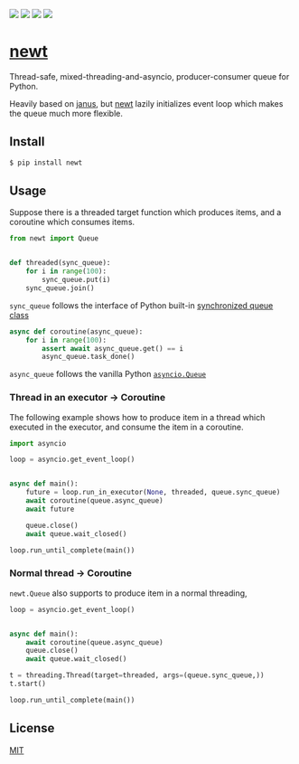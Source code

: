 [![](https://travis-ci.org/kaelzhang/python-newt.svg?branch=master)](https://travis-ci.org/kaelzhang/python-newt)
[![](https://codecov.io/gh/kaelzhang/python-newt/branch/master/graph/badge.svg)](https://codecov.io/gh/kaelzhang/python-newt)
[![](https://img.shields.io/pypi/v/newt.svg)](https://pypi.org/project/newt/)
[![](https://img.shields.io/pypi/l/newt.svg)](https://github.com/kaelzhang/python-newt)

# [newt](https://github.com/kaelzhang/python-newt)

Thread-safe, mixed-threading-and-asyncio, producer-consumer queue for Python.

Heavily based on [janus](https://github.com/aio-libs/janus), but [newt](https://github.com/kaelzhang/python-newt) lazily initializes event loop which makes the queue much more flexible.

## Install

```sh
$ pip install newt
```

## Usage

Suppose there is a threaded target function which produces items, and a coroutine which consumes items.

```py
from newt import Queue


def threaded(sync_queue):
    for i in range(100):
        sync_queue.put(i)
    sync_queue.join()
```

`sync_queue` follows the interface of Python built-in [synchronized queue class](https://docs.python.org/3/library/queue.html)

```py
async def coroutine(async_queue):
    for i in range(100):
        assert await async_queue.get() == i
        async_queue.task_done()
```

`async_queue` follows the vanilla Python [`asyncio.Queue`](https://docs.python.org/3/library/asyncio-queue.html)

### Thread in an executor -> Coroutine

The following example shows how to produce item in a thread which executed in the executor, and consume the item in a coroutine.

```py
import asyncio

loop = asyncio.get_event_loop()


async def main():
    future = loop.run_in_executor(None, threaded, queue.sync_queue)
    await coroutine(queue.async_queue)
    await future

    queue.close()
    await queue.wait_closed()

loop.run_until_complete(main())
```

### Normal thread -> Coroutine

`newt.Queue` also supports to produce item in a normal threading,

```py
loop = asyncio.get_event_loop()


async def main():
    await coroutine(queue.async_queue)
    queue.close()
    await queue.wait_closed()

t = threading.Thread(target=threaded, args=(queue.sync_queue,))
t.start()

loop.run_until_complete(main())
```

## License

[MIT](LICENSE)
